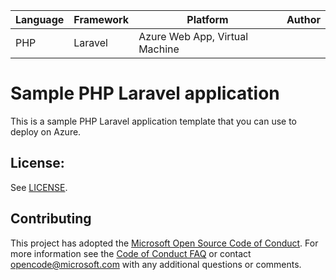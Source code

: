 | Language | Framework | Platform | Author |
| -------- | -------- |--------|--------|
| PHP | Laravel | Azure Web App, Virtual Machine| |


# Sample PHP Laravel application

This is a sample PHP Laravel application template that you can use to deploy on Azure.


## License:

See [LICENSE](LICENSE).

## Contributing

This project has adopted the [Microsoft Open Source Code of Conduct](https://opensource.microsoft.com/codeofconduct/). For more information see the [Code of Conduct FAQ](https://opensource.microsoft.com/codeofconduct/faq/) or contact [opencode@microsoft.com](mailto:opencode@microsoft.com) with any additional questions or comments.
